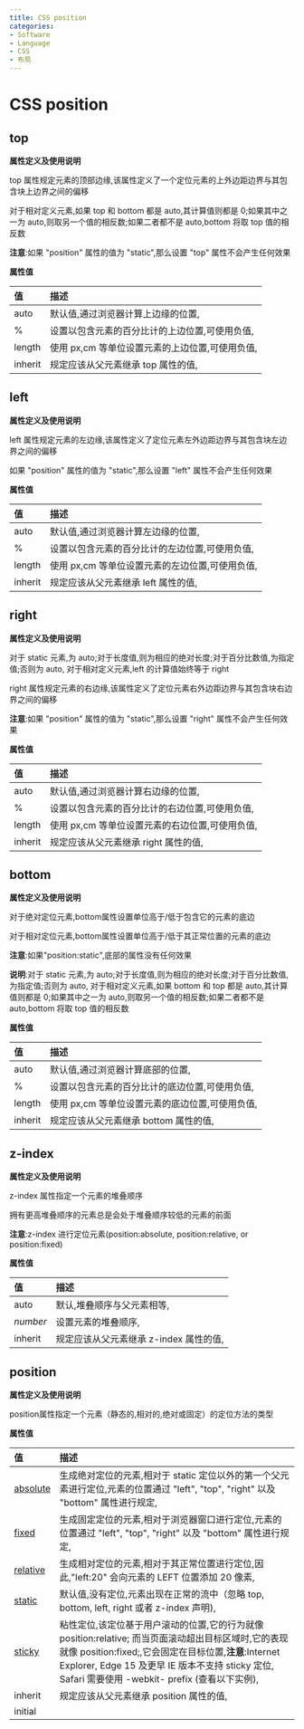 ```yaml
---
title: CSS position
categories:
- Software
- Language
- CSS
- 布局
---
```

# CSS position

## top

**属性定义及使用说明**

top 属性规定元素的顶部边缘,该属性定义了一个定位元素的上外边距边界与其包含块上边界之间的偏移

对于相对定义元素,如果 top 和 bottom 都是 auto,其计算值则都是 0;如果其中之一为 auto,则取另一个值的相反数;如果二者都不是 auto,bottom 将取 top 值的相反数

**注意**:如果 "position" 属性的值为 "static",那么设置 "top" 属性不会产生任何效果

**属性值**

| 值      | 描述                                               |
| :------ | :------------------------------------------------- |
| auto    | 默认值,通过浏览器计算上边缘的位置,               |
| %       | 设置以包含元素的百分比计的上边位置,可使用负值,   |
| length  | 使用 px,cm 等单位设置元素的上边位置,可使用负值, |
| inherit | 规定应该从父元素继承 top 属性的值,                |

## left

**属性定义及使用说明**

left 属性规定元素的左边缘,该属性定义了定位元素左外边距边界与其包含块左边界之间的偏移

如果 "position" 属性的值为 "static",那么设置 "left" 属性不会产生任何效果

**属性值**

| 值      | 描述                                               |
| :------ | :------------------------------------------------- |
| auto    | 默认值,通过浏览器计算左边缘的位置,               |
| %       | 设置以包含元素的百分比计的左边位置,可使用负值,   |
| length  | 使用 px,cm 等单位设置元素的左边位置,可使用负值, |
| inherit | 规定应该从父元素继承 left 属性的值,               |

## right

**属性定义及使用说明**

对于 static 元素,为 auto;对于长度值,则为相应的绝对长度;对于百分比数值,为指定值;否则为 auto, 对于相对定义元素,left 的计算值始终等于 right

right 属性规定元素的右边缘,该属性定义了定位元素右外边距边界与其包含块右边界之间的偏移

**注意**:如果 "position" 属性的值为 "static",那么设置 "right" 属性不会产生任何效果

**属性值**

| 值      | 描述                                               |
| :------ | :------------------------------------------------- |
| auto    | 默认值,通过浏览器计算右边缘的位置,               |
| %       | 设置以包含元素的百分比计的右边位置,可使用负值,   |
| length  | 使用 px,cm 等单位设置元素的右边位置,可使用负值, |
| inherit | 规定应该从父元素继承 right 属性的值,              |

## bottom

**属性定义及使用说明**

对于绝对定位元素,bottom属性设置单位高于/低于包含它的元素的底边

对于相对定位元素,bottom属性设置单位高于/低于其正常位置的元素的底边

**注意**:如果"position:static",底部的属性没有任何效果

**说明**:对于 static 元素,为 auto;对于长度值,则为相应的绝对长度;对于百分比数值,为指定值;否则为 auto, 对于相对定义元素,如果 bottom 和 top 都是 auto,其计算值则都是 0;如果其中之一为 auto,则取另一个值的相反数;如果二者都不是 auto,bottom 将取 top 值的相反数

**属性值**

| 值      | 描述                                               |
| :------ | :------------------------------------------------- |
| auto    | 默认值,通过浏览器计算底部的位置,                 |
| %       | 设置以包含元素的百分比计的底边位置,可使用负值,   |
| length  | 使用 px,cm 等单位设置元素的底边位置,可使用负值, |
| inherit | 规定应该从父元素继承 bottom 属性的值,             |

## z-index

**属性定义及使用说明**

z-index 属性指定一个元素的堆叠顺序

拥有更高堆叠顺序的元素总是会处于堆叠顺序较低的元素的前面

**注意**:z-index 进行定位元素(position:absolute, position:relative, or position:fixed)

**属性值**

| 值       | 描述                                    |
| :------- | :-------------------------------------- |
| auto     | 默认,堆叠顺序与父元素相等,            |
| *number* | 设置元素的堆叠顺序,                    |
| inherit  | 规定应该从父元素继承 z-index 属性的值, |

## position

**属性定义及使用说明**

position属性指定一个元素（静态的,相对的,绝对或固定）的定位方法的类型

**属性值**

| 值                                                           | 描述                                                         |
| :----------------------------------------------------------- | :----------------------------------------------------------- |
| [absolute](https://www.runoob.com/css/css-positioning.html#position-absolute) | 生成绝对定位的元素,相对于 static 定位以外的第一个父元素进行定位,元素的位置通过 "left", "top", "right" 以及 "bottom" 属性进行规定, |
| [fixed](https://www.runoob.com/css/css-positioning.html#position-fixed) | 生成固定定位的元素,相对于浏览器窗口进行定位,元素的位置通过 "left", "top", "right" 以及 "bottom" 属性进行规定, |
| [relative](https://www.runoob.com/css/css-positioning.html#position-relative) | 生成相对定位的元素,相对于其正常位置进行定位,因此,"left:20" 会向元素的 LEFT 位置添加 20 像素, |
| [static](https://www.runoob.com/css/css-positioning.html#position-static) | 默认值,没有定位,元素出现在正常的流中（忽略 top, bottom, left, right 或者 z-index 声明), |
| [sticky](https://www.runoob.com/css/css-positioning.html#position-sticky) | 粘性定位,该定位基于用户滚动的位置,它的行为就像 position:relative; 而当页面滚动超出目标区域时,它的表现就像 position:fixed;,它会固定在目标位置,**注意**:Internet Explorer, Edge 15 及更早 IE 版本不支持 sticky 定位, Safari 需要使用 -webkit- prefix (查看以下实例), |
| inherit                                                      | 规定应该从父元素继承 position 属性的值,                     |
| initial                                                      |                                                              |

